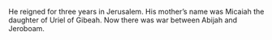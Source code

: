 He reigned for three years in Jerusalem. His mother’s name was Micaiah the daughter of Uriel of Gibeah. Now there was war between Abijah and Jeroboam.
